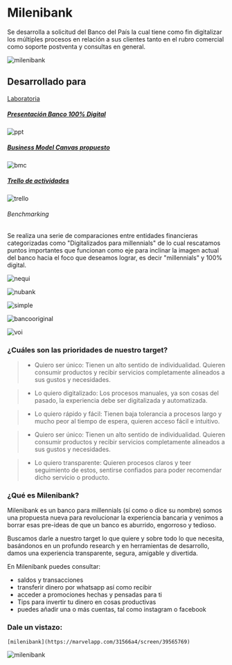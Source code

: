 # Milenibank
Se desarrolla a solicitud del Banco del País la cual tiene como fin digitalizar los múltiples procesos en relación a sus clientes tanto en el rubro comercial como soporte postventa y consultas en general.

![milenibank](https://user-images.githubusercontent.com/32303418/38337217-041a7390-382a-11e8-883a-63d5d3cb3fdc.jpeg)

## Desarrollado para
[Laboratoria](http://laboratoria.la)

##### [Presentación Banco 100% Digital](https://docs.google.com/presentation/d/13S7VNRAiT_xEbgn2VpVZzeyVjvLb1Hk8kFrjRDPIVE4/edit?usp=sharing "Diapositivas")

![ppt](https://user-images.githubusercontent.com/32303418/37267977-7c60b23e-2591-11e8-89f5-d1939c25106d.png)


##### [Business Model Canvas propuesto](https://docs.google.com/document/d/1T-UXTKcEXneHYgAKKy8IcOWhmIUyDL3nZNQ8zUk7QY8/edit "BMC")

![bmc](https://user-images.githubusercontent.com/32303418/36882808-17ec7422-1da4-11e8-8a6a-0f1c01ce0455.png)


##### [Trello de actividades](https://trello.com/b/FhYsVqro/reto-nueva-banco-digital-para-millenials "Trello")

![trello](https://user-images.githubusercontent.com/32303418/36882835-3d16b7b2-1da4-11e8-8ab3-84c0b39b23f2.png)


###### Benchmarking

Se realiza una serie de comparaciones entre entidades financieras categorizadas como "Digitalizados para millennials" de lo cual rescatamos puntos importantes que funcionan como eje para inclinar la imagen actual del banco hacia el foco que deseamos lograr, es decir "millennials" y 100% digital.

![nequi](https://user-images.githubusercontent.com/32303418/36882876-63cc8198-1da4-11e8-9296-a5e0e5ba39eb.png)

![nubank](https://user-images.githubusercontent.com/32303418/36883144-2156b07a-1da6-11e8-8618-776fd87fd42c.png)

![simple](https://user-images.githubusercontent.com/32303418/36883208-97b9b730-1da6-11e8-944f-72199ad58d15.png)

![bancooriginal](assets/docs/original.png)

![voi](assets/docs/voi.png)



### ¿Cuáles son las prioridades de nuestro target?
>* Quiero ser único:
Tienen un alto sentido de individualidad.
Quieren consumir
productos y recibir servicios
completamente alineados a
sus gustos y necesidades.


>* Lo quiero digitalizado:
  Los procesos manuales, ya son cosas del pasado, la experiencia debe ser digitalizada y automatizada.


>* Lo quiero rápido y fácil:
  Tienen baja tolerancia a procesos largo y mucho peor al tiempo de espera, quieren acceso fácil e intuitivo.


>* Quiero ser único:
Tienen un alto sentido de individualidad.
Quieren consumir productos y recibir servicios completamente alineados a sus gustos y necesidades.


>* Lo quiero transparente:
  Quieren procesos claros y teer seguimiento de estos, sentirse confiados para poder recomendar dicho servicio o producto.


  ### ¿Qué es Milenibank?
  Milenibank es un banco para millennials (sí como o dice su nombre) somos una propuesta nueva para revolucionar la experiencia bancaria y venimos a borrar esas pre-ideas de que un banco es aburrido, engorroso y tedioso.

  Buscamos darle a nuestro target lo que quiere y sobre todo lo que necesita, basándonos en un profundo research y en herramientas de desarrollo, damos una experiencia transparente, segura, amigable y divertida.

  En Milenibank puedes consultar:
  * saldos y transacciones
  * transferir dinero por whatsapp así como recibir
  * acceder a promociones hechas y pensadas para ti
  * Tips para invertir tu dinero en cosas productivas
  * puedes añadir una o más cuentas, tal como instagram o facebook

  ### Dale un vistazo:
    [milenibank](https://marvelapp.com/31566a4/screen/39565769)


![milenibank](assets/docs/milenibank.jpeg)
